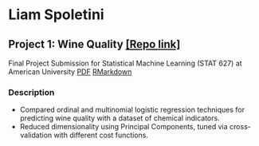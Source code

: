 # Liam Spoletini
## Project 1: Wine Quality [[Repo link]](https://github.com/Lspoletini/WineHearts)
Final Project Submission for Statistical Machine Learning (STAT 627) at American University
[PDF](https://github.com/Lspoletini/WineHearts/blob/main/R/FinalProject.pdf)
[RMarkdown](https://github.com/Lspoletini/WineHearts/blob/main/R/FinalProject.Rmd)
### Description
- Compared ordinal and multinomial logistic regression techniques for predicting wine quality with a dataset of chemical indicators.
- Reduced dimensionality using Principal Components, tuned via cross-validation with different cost functions.
